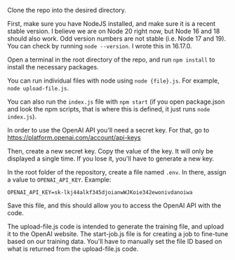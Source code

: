 Clone the repo into the desired directory.

First, make sure you have NodeJS installed, and make sure it is a recent stable version. I believe we are on Node 20 right now, but Node 16 and 18 should also work. Odd version numbers are not stable (i.e. Node 17 and 19). You can check by running `node --version`. I wrote this in 16.17.0.

Open a terminal in the root directory of the repo, and run `npm install` to install the necessary packages.

You can run individual files with node using `node {file}.js`. For example, `node upload-file.js`.

You can also run the `index.js` file with `npm start` (if you open package.json and look the npm scripts, that is where this is defined, it just runs `node index.js`).

In order to use the OpenAI API you'll need a secret key. For that, go to https://platform.openai.com/account/api-keys

Then, create a new secret key. Copy the value of the key. It will only be displayed a single time. If you lose it, you'll have to generate a new key.

In the root folder of the repository, create a file named `.env`. In there, assign a value to `OPENAI_API_KEY`. Example:

`OPENAI_API_KEY=sk-lkj44alkf345djoianwWJKoie342ewonivdanoiwa`

Save this file, and this should allow you to access the OpenAI API with the code.

The upload-file.js code is intended to generate the training file, and upload it to the OpenAI website. The start-job.js file is for creating a job to fine-tune based on our training data. You'll have to manually set the file ID based on what is returned from the upload-file.js code.